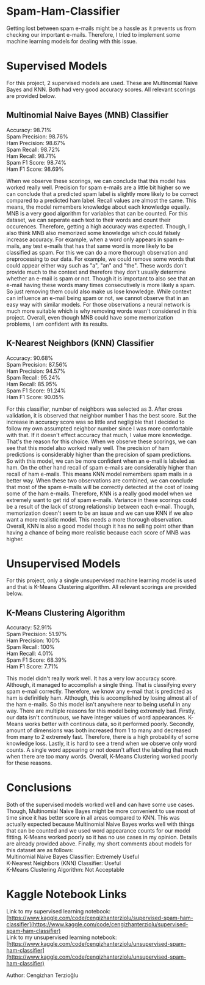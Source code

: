 # Spam-Ham-Classifier
Getting lost between spam e-mails might be a hassle as it prevents us from checking our important e-mails. Therefore, I tried to implement some machine learning models for dealing with this issue.

# Supervised Models
For this project, 2 supervised models are used. These are Multinomial Naive Bayes and KNN. Both had very good accuracy scores. All relevant scorings are provided below.

## Multinomial Naive Bayes (MNB) Classifier
Accuracy: 98.71%<br/>
Spam Precision: 98.76%<br/>
Ham Precision: 98.67%<br/>
Spam Recall: 98.72%<br/>
Ham Recall: 98.71%<br/>
Spam F1 Score: 98.74%<br/>
Ham F1 Score: 98.69%

When we observe these scorings, we can conclude that this model has worked really well. Precision for spam e-mails are a little bit higher so we can conclude that a predicted spam label is slightly more likely to be correct compared to a predicted ham label. Recall values are almost the same. This means, the model remembers knowledge about each knowledge equally. MNB is a very good algorithm for variables that can be counted. For this dataset, we can seperate each text to their words and count their occurences. Therefore, getting a high accuracy was expected. Though, I also think MNB also memorized some knowledge which could falsely increase accuracy. For example, when a word only appears in spam e-mails, any test e-mails that has that same word is more likely to be classified as spam. For this we can do a more thorough observation and preprocessing to our data. For example, we could remove some words that could appear either way such as "a", "an" and "the". These words don't provide much to the context and therefore they don't usually determine whether an e-mail is spam or not. Though it is important to also see that an e-mail having these words many times consecutively is more likely a spam. So just removing them could also make us lose knowledge. While context can influence an e-mail being spam or not, we cannot observe that in an easy way with similar models. For those observations a neural network is much more suitable which is why removing words wasn't considered in this project. Overall, even though MNB could have some memorization problems, I am confident with its results.

## K-Nearest Neighbors (KNN) Classifier
Accuracy: 90.68%<br/>
Spam Precision: 87.56%<br/>
Ham Precision: 94.57%<br/>
Spam Recall: 95.24%<br/>
Ham Recall: 85.95%<br/>
Spam F1 Score: 91.24%<br/>
Ham F1 Score: 90.05%

For this classifier, number of neighbors was selected as 3. After cross validation, it is observed that neighbor number 1 has the best score. But the increase in accuracy score was so little and negligible that I decided to follow my own assumpted neighbor number since I was more comfortable with that. If it doesn't effect accuracy that much, I value more knowledge. That's the reason for this choice. When we observe these scorings, we can see that this model also worked really well. The precision of ham predictions is considerably higher than the precision of spam predictions. So with this model, we can be more confident when an e-mail is labeled as ham. On the other hand recall of spam e-mails are considerably higher than recall of ham e-mails. This means KNN model remembers spam mails in a better way. When these two observations are combined, we can conclude that most of the spam e-mails will be correctly detected at the cost of losing some of the ham e-mails. Therefore, KNN is a really good model when we extremely want to get rid of spam e-mails. Variance in these scorings could be a result of the lack of strong relationship between each e-mail. Though, memorization doesn't seem to be an issue and we can use KNN if we also want a more realistic model. This needs a more thorough observation. Overall, KNN is also a good model though it has no selling point other than having a chance of being more realistic because each score of MNB was higher.

# Unsupervised Models
For this project, only a single unsupervised machine learning model is used and that is K-Means Clustering algorithm. All relevant scorings are provided below.

## K-Means Clustering Algorithm
Accuracy: 52.91%<br/>
Spam Precision: 51.97%<br/>
Ham Precision: 100%<br/>
Spam Recall: 100%<br/>
Ham Recall: 4.01%<br/>
Spam F1 Score: 68.39%<br/>
Ham F1 Score: 7.71%

This model didn't really work well. It has a very low accuracy score. Although, it managed to accomplish a single thing. That is classifying every spam e-mail correctly. Therefore, we know any e-mail that is predicted as ham is definitlely ham. Although, this is accomplished by losing almost all of the ham e-mails. So this model isn't anywhere near to being useful in any way. There are multiple reasons for this model being extremely bad. Firstly, our data isn't continuous, we have integer values of word appearances. K-Means works better with continous data, so it performed poorly. Secondly, amount of dimensions was both increased from 1 to many and decreased from many to 2 extremely fast. Therefore, there is a high probability of some knowledge loss. Lastly, it is hard to see a trend when we observe only word counts. A single word appearing or not doesn't affect the labeling that much when there are too many words. Overall, K-Means Clustering worked poorly for these reasons.

# Conclusions
Both of the supervised models worked well and can have some use cases. Though, Multinomial Naive Bayes might be more convenient to use most of time since it has better score in all areas compared to KNN. This was actually expected because Multinomial Naive Bayes works well with things that can be counted and we used word appearance counts for our model fitting. K-Means worked poorly so it has no use cases in my opinion. Details are already provided above. Finally, my short comments about models for this dataset are as follows:<br/>
Multinomial Naive Bayes Classifier: Extremely Useful<br/>
K-Nearest Neighbors (KNN) Classifier: Useful<br/>
K-Means Clustering Algorithm: Not Acceptable

# Kaggle Notebook Links
Link to my supervised learning notebook: [https://www.kaggle.com/code/cengizhanterziolu/supervised-spam-ham-classifier](https://www.kaggle.com/code/cengizhanterziolu/supervised-spam-ham-classifier)<br/>
Link to my unsupervised learning notebook: [https://www.kaggle.com/code/cengizhanterziolu/unsupervised-spam-ham-classifier](https://www.kaggle.com/code/cengizhanterziolu/unsupervised-spam-ham-classifier)

Author: Cengizhan Terzioğlu
